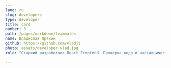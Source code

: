 ```yaml
---
lang: ru
slug: developers
type: developer
title: card
number: 3
path: /pages/markdown/teammates
name: Владислав Пряхин
github: https://github.com/vladji
photo: assets/developer-vlad.jpg
role: "Старший разработчик React Frontend. Проверка кода и наставничество других разработчиков FE. Сильные коммуникативные навыки и внимание к деталям, проактивность и командный игрок. Выше среднего или более высокого уровня технического и делового английского (общение с членами международной команды, заинтересованными сторонами и англоязычными руководителями)"

---
```

